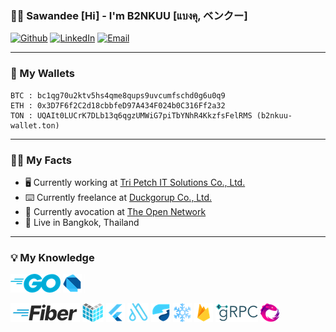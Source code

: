 ### 🙏🏽 Sawandee [Hi] - I'm B2NKUU [แบงคุ, ベンクー]

[![Github](https://img.shields.io/badge/-Github-666699?style=flat-square&amp;labelColor=666699&amp;logoColor=white&amp;logo=github)](https://github.com/b2nkuu) [![LinkedIn](https://img.shields.io/badge/-LinkedIn-0072b1?style=flat-square&amp;labelColor=0072b1&amp;logoColor=white&amp;logo=linkedin)](https://www.linkedin.com/in/bankuu) [![Email](https://img.shields.io/badge/-Email-643b9f?style=flat-square&amp;labelColor=643b9f&amp;logoColor=white&amp;logo=gmail)](mailto:ban.kuu@yahoo.com)

---

### 💸 My Wallets

```generic
BTC : bc1qg70u2ktv5hs4qme8qups9uvcumfschd0g6u0q9
ETH : 0x3D7F6f2C2d18cbbfeD97A434F024b0C316Ff2a32
TON : UQAIt0LUCrK7DLb13q6qgzUMWiG7piTbYNhR4KkzfsFelRMS (b2nkuu-wallet.ton)
```

---

### 🙋🏽 My Facts

- 🖥️ Currently working at [Tri Petch IT Solutions Co., Ltd.](https://www.tripetchgroup.com/en/tripetchitsolutions)
- ⌨️ Currently freelance at [Duckgorup Co., Ltd.](https://www.duckgroup.co)
- 💎 Currently avocation at [The Open Network](https://ton.org/)
- 🛌 Live in Bangkok, Thailand

---

### 💡 My Knowledge

<img src="image/skill-golang.png"/> <img src="image/skill-dart.png"/> <img src="image/skill-other.png"/>

<img src="image/skill-gofiber.png"/> <img src="image/skill-echo.png"/> <img src="image/skill-flutter.png"/> <img src="image/skill-autoroute.png"/> <img src="image/skill-riverpod.png"/> <img src="image/skill-freezed.png"/> <img src="image/skill-firebase.png"/> <img src="image/skill-grpc.png"/> <img src="image/skill-reactivex.png"/>